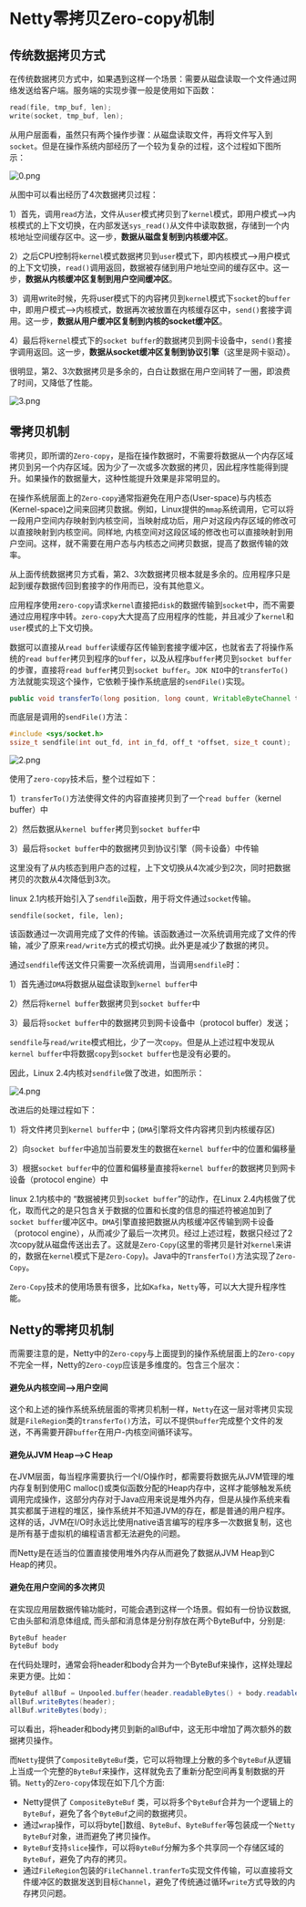 # Netty零拷贝Zero-copy机制

## 传统数据拷贝方式

在传统数据拷贝方式中，如果遇到这样一个场景：需要从磁盘读取一个文件通过网络发送给客户端。服务端的实现步骤一般是使用如下函数：

```c
read(file, tmp_buf, len);
write(socket, tmp_buf, len);
```

从用户层面看，虽然只有两个操作步骤：从磁盘读取文件，再将文件写入到`socket`。但是在操作系统内部经历了一个较为复杂的过程，这个过程如下图所示：

![0.png](https://i.loli.net/2021/04/07/KEwIGpqV2ADmJr5.png)

从图中可以看出经历了4次数据拷贝过程：

1）首先，调用`read`方法，文件从`user`模式拷贝到了`kernel`模式，即用户模式—>内核模式的上下文切换，在内部发送`sys_read()`从文件中读取数据，存储到一个内核地址空间缓存区中。这一步，**数据从磁盘复制到内核缓冲区**。

2）之后CPU控制将`kernel`模式数据拷贝到`user`模式下，即内核模式—>用户模式的上下文切换，`read()`调用返回，数据被存储到用户地址空间的缓存区中。这一步，**数据从内核缓冲区复制到用户空间缓冲区**。

3）调用write时候，先将user模式下的内容拷贝到`kernel`模式下`socket`的`buffer`中，即用户模式—>内核模式，数据再次被放置在内核缓存区中，`send()`套接字调用。这一步，**数据从用户缓冲区复制到内核的socket缓冲区**。

4）最后将`kernel`模式下的`socket buffer`的数据拷贝到网卡设备中，`send()`套接字调用返回。这一步，**数据从socket缓冲区复制到协议引擎**（这里是网卡驱动）。

很明显，第2、3次数据拷贝是多余的，白白让数据在用户空间转了一圈，即浪费了时间，又降低了性能。

![3.png](https://i.loli.net/2021/04/07/g8iPqMIlKNy9R1e.jpg)

## 零拷贝机制

零拷贝，即所谓的`Zero-copy`，是指在操作数据时，不需要将数据从一个内存区域拷贝到另一个内存区域。因为少了一次或多次数据的拷贝，因此程序性能得到提升。如果操作的数据量大，这种性能提升效果是非常明显的。

在操作系统层面上的`Zero-copy`通常指避免在用户态(User-space)与内核态(Kernel-space)之间来回拷贝数据。例如，Linux提供的`mmap`系统调用，它可以将一段用户空间内存映射到内核空间，当映射成功后，用户对这段内存区域的修改可以直接映射到内核空间。同样地, 内核空间对这段区域的修改也可以直接映射到用户空间。这样，就不需要在用户态与内核态之间拷贝数据，提高了数据传输的效率。

从上面传统数据拷贝方式看，第2、3次数据拷贝根本就是多余的。应用程序只是起到缓存数据传回到套接字的作用而已，没有其他意义。

应用程序使用`zero-copy`请求`kernel`直接把`disk`的数据传输到`socket`中，而不需要通过应用程序中转。`zero-copy`大大提高了应用程序的性能，并且减少了`kernel`和`user`模式的上下文切换。

数据可以直接从`read buffer`读缓存区传输到套接字缓冲区，也就省去了将操作系统的`read buffer`拷贝到程序的`buffer`，以及从程序`buffer`拷贝到`socket buffer`的步骤，直接将`read buffer`拷贝到`socket buffer`。`JDK NIO`中的`transferTo()` 方法就能实现这个操作，它依赖于操作系统底层的`sendFile()`实现。

```java
public void transferTo(long position, long count, WritableByteChannel target);
```

而底层是调用的`sendFile()`方法：

```c
#include <sys/socket.h>
ssize_t sendfile(int out_fd, int in_fd, off_t *offset, size_t count);
```

![2.png](https://i.loli.net/2021/04/07/nyimaFuILMChZed.png)

使用了`zero-copy`技术后，整个过程如下：

1）`transferTo()`方法使得文件的内容直接拷贝到了一个`read buffer`（kernel buffer）中

2）然后数据从`kernel buffer`拷贝到`socket buffer`中

3）最后将`socket buffer`中的数据拷贝到协议引擎（网卡设备）中传输

这里没有了从内核态到用户态的过程，上下文切换从4次减少到2次，同时把数据拷贝的次数从4次降低到3次。

linux 2.1内核开始引入了`sendfile`函数，用于将文件通过`socket`传输。

```
sendfile(socket, file, len);
```

该函数通过一次调用完成了文件的传输。该函数通过一次系统调用完成了文件的传输，减少了原来`read/write`方式的模式切换。此外更是减少了数据的拷贝。

通过`sendfile`传送文件只需要一次系统调用，当调用`sendfile`时：

1）首先通过`DMA`将数据从磁盘读取到`kernel buffer`中

2）然后将`kernel buffer`数据拷贝到`socket buffer`中

3）最后将`socket buffer`中的数据拷贝到网卡设备中（protocol buffer）发送；

`sendfile`与`read/write`模式相比，少了一次`copy`。但是从上述过程中发现从`kernel buffer`中将数据`copy`到`socket buffer`也是没有必要的。

因此，Linux 2.4内核对`sendfile`做了改进，如图所示：

![4.png](https://i.loli.net/2021/04/07/dHUsjYBLKC2N8WG.png)

改进后的处理过程如下：

1）将文件拷贝到`kernel buffer`中；(`DMA`引擎将文件内容拷贝到内核缓存区)

2）向`socket buffer`中追加当前要发生的数据在`kernel buffer`中的位置和偏移量

3）根据`socket buffer`中的位置和偏移量直接将`kernel buffer`的数据拷贝到网卡设备（protocol engine）中

linux 2.1内核中的 “数据被拷贝到`socket buffer`”的动作，在Linux 2.4内核做了优化，取而代之的是只包含关于数据的位置和长度的信息的描述符被追加到了`socket buffer`缓冲区中。`DMA`引擎直接把数据从内核缓冲区传输到网卡设备（protocol engine），从而减少了最后一次拷贝。经过上述过程，数据只经过了2次copy就从磁盘传送出去了。这就是`Zero-Copy`(这里的零拷贝是针对`kernel`来讲的，数据在`kernel`模式下是`Zero-Copy`)。Java中的`TransferTo()`方法实现了`Zero-Copy`。

`Zero-Copy`技术的使用场景有很多，比如`Kafka`，`Netty`等，可以大大提升程序性能。

## Netty的零拷贝机制

而需要注意的是，Netty中的`Zero-copy`与上面提到的操作系统层面上的`Zero-copy`不完全一样，Netty的`Zero-coyp`应该是多维度的。包含三个层次：

#### 避免从内核空间—>用户空间

这个和上述的操作系统系统层面的零拷贝机制一样，`Netty`在这一层对零拷贝实现就是`FileRegion`类的`transferTo()`方法，可以不提供`buffer`完成整个文件的发送，不再需要开辟`buffer`在用户-内核空间循环读写。

#### 避免从JVM Heap—>C Heap

在JVM层面，每当程序需要执行一个I/O操作时，都需要将数据先从JVM管理的堆内存复制到使用C malloc()或类似函数分配的Heap内存中，这样才能够触发系统调用完成操作，这部分内存对于Java应用来说是堆外内存，但是从操作系统来看其实都属于进程的堆区，操作系统并不知道JVM的存在，都是普通的用户程序。这样的话，JVM在I/O时永远比使用native语言编写的程序多一次数据复制，这也是所有基于虚拟机的编程语言都无法避免的问题。

而Netty是在适当的位置直接使用堆外内存从而避免了数据从JVM Heap到C Heap的拷贝。

#### 避免在用户空间的多次拷贝

在实现应用层数据传输功能时，可能会遇到这样一个场景。假如有一份协议数据, 它由头部和消息体组成, 而头部和消息体是分别存放在两个ByteBuf中，分别是:

```java
ByteBuf header
ByteBuf body
```

在代码处理时，通常会将header和body合并为一个ByteBuf来操作，这样处理起来更方便。比如：

```java
ByteBuf allBuf = Unpooled.buffer(header.readableBytes() + body.readableBytes());
allBuf.writeBytes(header);
allBuf.writeBytes(body);
```

可以看出，将header和body拷贝到新的allBuf中，这无形中增加了两次额外的数据拷贝操作。

而`Netty`提供了`CompositeByteBuf`类，它可以将物理上分散的多个`ByteBuf`从逻辑上当成一个完整的`ByteBuf`来操作，这样就免去了重新分配空间再复制数据的开销。`Netty`的`Zero-copy`体现在如下几个方面:

- Netty提供了 `CompositeByteBuf` 类，可以将多个`ByteBuf`合并为一个逻辑上的`ByteBuf`，避免了各个`ByteBuf`之间的数据拷贝。
- 通过`wrap`操作，可以将byte[]数组、`ByteBuf`、`ByteBuffer`等包装成一个`Netty ByteBuf`对象，进而避免了拷贝操作。
- `ByteBuf`支持`slice`操作，可以将`ByteBuf`分解为多个共享同一个存储区域的`ByteBuf`，避免了内存的拷贝。
- 通过`FileRegion`包装的`FileChannel.tranferTo`实现文件传输，可以直接将文件缓冲区的数据发送到目标`Channel`，避免了传统通过循环`write`方式导致的内存拷贝问题。

